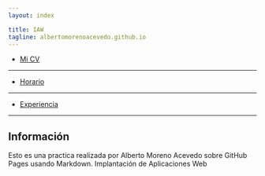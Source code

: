 ```yaml
---
layout: index

title: IAW
tagline: albertomorenoacevedo.github.io
---
```

* [Mi CV](/about)
<hr/>

* [Horario](/horario)
<hr/>

* [Experiencia](/experiencia)
<hr/>
   
## Información

Esto es una practica realizada por Alberto Moreno Acevedo sobre GitHub Pages usando Markdown. Implantación de Aplicaciones Web


